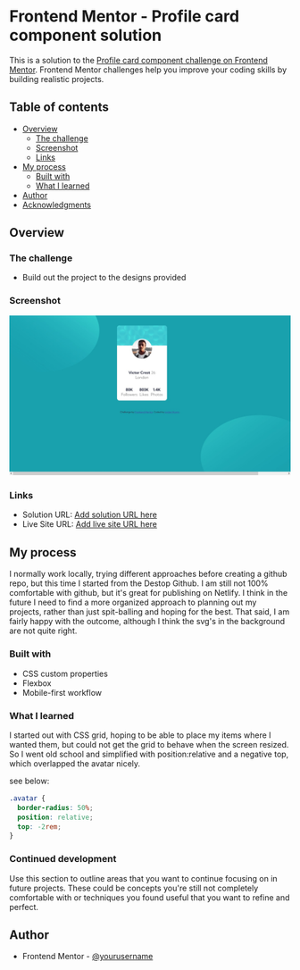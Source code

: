 # Frontend Mentor - Profile card component solution

This is a solution to the [Profile card component challenge on Frontend Mentor](https://www.frontendmentor.io/challenges/profile-card-component-cfArpWshJ). Frontend Mentor challenges help you improve your coding skills by building realistic projects.

## Table of contents

- [Overview](#overview)
  - [The challenge](#the-challenge)
  - [Screenshot](#screenshot)
  - [Links](#links)
- [My process](#my-process)
  - [Built with](#built-with)
  - [What I learned](#what-i-learned)
- [Author](#author)
- [Acknowledgments](#acknowledgments)

## Overview

### The challenge

- Build out the project to the designs provided

### Screenshot

![Desktop Screenshot](./Screenshot%20Frontend%20Mentor%20Profile%20card%20component.jpg)

### Links

- Solution URL: [Add solution URL here](https://your-solution-url.com)
- Live Site URL: [Add live site URL here](https://your-live-site-url.com)

## My process

I normally work locally, trying different approaches before creating a github repo, but this time I started from the Destop Github. I am still not 100% comfortable with github, but it's great for publishing on Netlify.
I think in the future I need to find a more organized approach to planning out my projects, rather than just spit-balling and hoping for the best. That said, I am fairly happy with the outcome, although I think the svg's in the background are not quite right.

### Built with

- CSS custom properties
- Flexbox
- Mobile-first workflow

### What I learned

I started out with CSS grid, hoping to be able to place my items where I wanted them, but could not get the grid to behave when the screen resized. So I went old school and simplified with position:relative and a negative top, which overlapped the avatar nicely.

see below:

```css
.avatar {
  border-radius: 50%;
  position: relative;
  top: -2rem;
}
```

### Continued development

Use this section to outline areas that you want to continue focusing on in future projects. These could be concepts you're still not completely comfortable with or techniques you found useful that you want to refine and perfect.

## Author

- Frontend Mentor - [@yourusername](https://www.frontendmentor.io/profile/yourusername)
